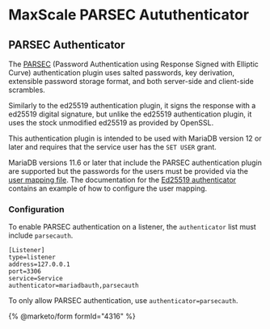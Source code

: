 # MaxScale PARSEC Aututhenticator

## PARSEC Authenticator

The
[PARSEC](../../../server/reference/plugins/authentication-plugins/authentication-plugin-parsec.md)
(Password Authentication using Response Signed with Elliptic Curve) authentication
plugin uses salted passwords, key derivation, extensible password storage format,
and both server-side and client-side scrambles.

Similarly to the ed25519 authentication plugin, it signs the response with a
ed25519 digital signature, but unlike the ed25519 authentication plugin, it uses
the stock unmodified ed25519 as provided by OpenSSL.

This authentication plugin is intended to be used with MariaDB version 12 or
later and requires that the service user has the `SET USER` grant.

MariaDB versions 11.6 or later that include the PARSEC authentication plugin are
supported but the passwords for the users must be provided via the
[user mapping file](../../maxscale-management/deployment/maxscale-configuration-guide.mduser_mapping_file).
The documentation for the
[Ed25519 authenticator](maxscale-ed25519-Authenticator.md#using-a-mapping-file)
contains an example of how to configure the user mapping.

### Configuration

To enable PARSEC authentication on a listener, the `authenticator` list must
include `parsecauth`.

```
[Listener]
type=listener
address=127.0.0.1
port=3306
service=Service
authenticator=mariadbauth,parsecauth
```

To only allow PARSEC authentication, use `authenticator=parsecauth`.

{% @marketo/form formId="4316" %}
